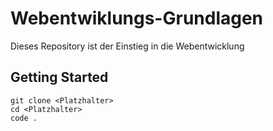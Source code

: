 # Webentwiklungs-Grundlagen

Dieses Repository ist der Einstieg in die Webentwicklung

## Getting Started

``` shell
git clone <Platzhalter>
cd <Platzhalter>
code .
``` 
